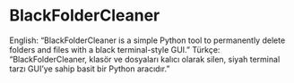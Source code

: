# BlackFolderCleaner
English: “BlackFolderCleaner is a simple Python tool to permanently delete folders and files with a black terminal-style GUI.”  Türkçe: “BlackFolderCleaner, klasör ve dosyaları kalıcı olarak silen, siyah terminal tarzı GUI’ye sahip basit bir Python aracıdır.”
